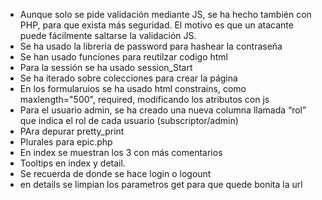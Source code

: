 - Aunque solo se pide validación mediante JS, se ha hecho también con PHP, para que exista más seguridad. El motivo es que un atacante puede fácilmente saltarse la validación JS.
- Se ha usado la libreria de password para hashear la contraseña
- Se han usado funciones para reutilzar codigo html
- Para la sessión se ha usado session_Start
- Se ha iterado sobre colecciones para crear la página
- En los formularuios se ha usado html constrains, como maxlength="500", required, modificando los atributos con js
- Para el usuario admin, se ha creado una nueva columna llamada “rol” que indica el rol de cada usuario (subscriptor/admin)
- PAra depurar pretty_print
- Plurales para epic.php
- En index se muestran los 3 con más comentarios
- Tooltips en index y detail.
- Se recuerda de donde se hace login o logount
- en details se limpian los parametros get para que quede bonita la url
